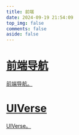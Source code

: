 ```yaml
---
title: 前端
date: 2024-09-19 21:54:09
top_img: false
comments: false
aside: false
---
```


<style>
  #libCategories .card-wrap:hover .card-info:after {
    width: 300%;
  }
</style>
<link rel="stylesheet" type="text/css" href="https://npm.elemecdn.com/js-heo@1.0.11/3dCard/no3d.css">

<div id='libCategories'>
<div id="lib-cards" class="container">

<a href="http://frontend.yuxang.com/" target="_blank">
<card data-image="https://tse1-mm.cn.bing.net/th/id/OIP-C.NUAZKmaNly4QQvwpuXgB1wHaEh?rs=1&pid=ImgDetMain">
<h1 slot="header">前端导航</h1>
<p slot="content">前端导航。</p>
</card>
</a>


<a href="https://uiverse.io/" target="_blank">
<card data-image="https://tse4-mm.cn.bing.net/th/id/OIP-C.EN3ASxuucRc41W7uChZOOAHaEA?rs=1&pid=ImgDetMain">
<h1 slot="header">UIVerse</h1>
<p slot="content">UIVerse。</p>
</card>
</a>

</div>
</div>

<script src='https://lf6-cdn-tos.bytecdntp.com/cdn/expire-1-M/vue/2.6.14/vue.min.js' data-pjax></script>

<script type="text/javascript" src="https://npm.elemecdn.com/anzhiyu-theme-static@1.0.7/no3d/no3d.js" data-pjax></script>